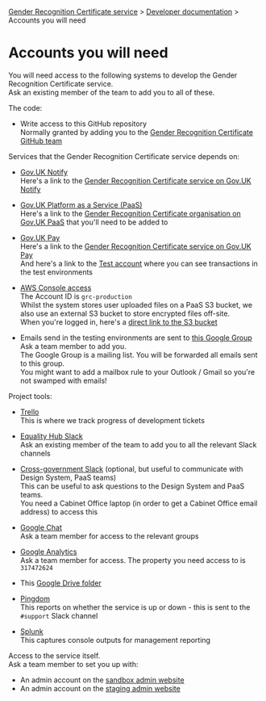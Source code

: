 
[Gender Recognition Certificate service](../README.md) >
[Developer documentation](README.md) >
Accounts you will need

# Accounts you will need

You will need access to the following systems to develop the Gender Recognition Certificate service.  
Ask an existing member of the team to add you to all of these.

The code:
* Write access to this GitHub repository  
  Normally granted by adding you to the
  [Gender Recognition Certificate GitHub team](https://github.com/orgs/cabinetoffice/teams/gender-recognition-certification)

Services that the Gender Recognition Certificate service depends on:
* [Gov.UK Notify](https://www.notifications.service.gov.uk/)  
  Here's a link to the [Gender Recognition Certificate service on Gov.UK Notify](https://www.notifications.service.gov.uk/services/36bdb0a3-86e3-423d-b1ce-26fae1ead417)

* [Gov.UK Platform as a Service (PaaS)](https://www.cloud.service.gov.uk/)  
  Here's a link to the [Gender Recognition Certificate organisation on Gov.UK PaaS](https://admin.london.cloud.service.gov.uk/organisations/7f161279-648d-4cf4-99c6-0e8af0454f65)
  that you'll need to be added to

* [Gov.UK Pay](https://www.payments.service.gov.uk/)  
  Here's a link to the [Gender Recognition Certificate service on Gov.UK Pay](https://selfservice.payments.service.gov.uk/service/4a23aa76474848b1b003ebe58321ffac/organisation-details)  
  And here's a link to the [Test account](https://selfservice.payments.service.gov.uk/account/9ce8b0f823524e32b74be275880b13db/dashboard) where you can see transactions in the test environments

* [AWS Console access](https://grc-production.signin.aws.amazon.com/console)  
  The Account ID is `grc-production`  
  Whilst the system stores user uploaded files on a PaaS S3 bucket, we also use an external S3 bucket to store encrypted files off-site.  
  When you're logged in, here's a [direct link to the S3 bucket](https://s3.console.aws.amazon.com/s3/buckets/uk-gov-gender-recognition-certificate-service-backups)

* Emails send in the testing environments are sent to [this Google Group](https://groups.google.com/a/cabinetoffice.gov.uk/d/forum/grc-service-account)  
  Ask a team member to add you.  
  The Google Group is a mailing list. You will be forwarded all emails sent to this group.  
  You might want to add a mailbox rule to your Outlook / Gmail so you're not swamped with emails!

Project tools:
* [Trello](https://trello.com/b/E8b3Jgfl)  
  This is where we track progress of development tickets

* [Equality Hub Slack](https://equalityhub.slack.com)  
  Ask an existing member of the team to add you to all the relevant Slack channels

* [Cross-government Slack](https://ukgovernmentdigital.slack.com) (optional, but useful to communicate with Design System, PaaS teams)  
  This can be useful to ask questions to the Design System and PaaS teams.  
  You need a Cabinet Office laptop (in order to get a Cabinet Office email address) to access this

* [Google Chat](https://mail.google.com/chat)  
  Ask a team member for access to the relevant groups

* [Google Analytics](https://analytics.google.com/)  
  Ask a team member for access. The property you need access to is `317472624`

* This [Google Drive folder](https://drive.google.com/drive/u/3/folders/14BJ-tgEuGbdf1Ak0A1G8nUZxP7LdJDa0)

* [Pingdom](https://www.pingdom.com/)  
  This reports on whether the service is up or down - this is sent to the `#support` Slack channel

* [Splunk](https://www.splunk.com/)  
  This captures console outputs for management reporting

Access to the service itself.  
Ask a team member to set you up with:
* An admin account on the [sandbox admin website](https://geo-gender-recognition-certificate-admin.london.cloudapps.digital/)
* An admin account on the [staging admin website](https://grc-staging-admin.london.cloudapps.digital/)

